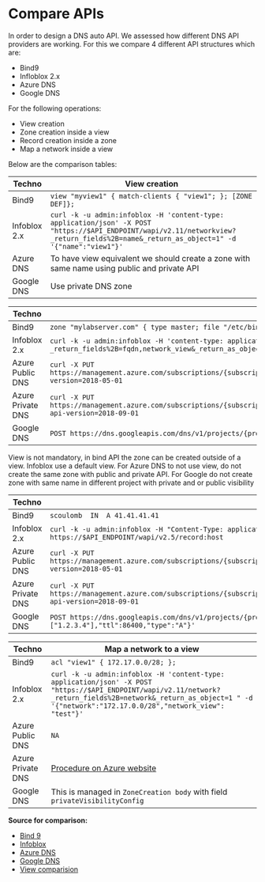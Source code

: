 # Compare APIs                                                                              

In order to design a DNS auto API.
We assessed how different DNS API providers are working.
For this we compare 4 different API structures which are:
- Bind9
- Infloblox 2.x
- Azure DNS 
- Google DNS

For the following operations:

- View creation
- Zone creation inside a view
- Record creation inside a zone
- Map a network inside a view

Below are the comparison tables:                                                                                                                                                                            
                                                                                                                                                                                         
| Techno       | View creation |  
| --------     | ----------- |
| Bind9        | `view "myview1" { match-clients { "view1"; }; [ZONE DEF]};` | 
| Infoblox 2.x | `curl -k -u admin:infoblox -H 'content-type: application/json' -X POST "https://$API_ENDPOINT/wapi/v2.11/networkview?_return_fields%2B=name&_return_as_object=1" -d '{"name":"view1"}'` | 
| Azure DNS    | To have view equivalent we should create a zone with same name using public and private API                                                                                                                                                                                    
| Google DNS   | Use private DNS zone
                                                                              
| Techno       | Zone creation (inside a view)
| --------     | ----------- | 
| Bind9        |`zone "mylabserver.com" { type master; file "/etc/bind/view1-fwd.mylabserver.com.db"; }; ` |
| Infoblox 2.x | `curl -k -u admin:infoblox -H 'content-type: application/json' -X POST "https://$API_ENDPOINT/wapi/v2.11/zone_auth?_return_fields%2B=fqdn,network_view&_return_as_object=1" -d '{"fqdn": "mylabserver.com","view": "view1"}'` |
| Azure Public DNS | `curl -X PUT https://management.azure.com/subscriptions/{subscriptionId}/resourceGroups/{resourceGroupName}/providers/Microsoft.Network/dnsZones/mylabserver.com?api-version=2018-05-01`
| Azure Private DNS | `curl -X PUT https://management.azure.com/subscriptions/{subscriptionId}/resourceGroups/{resourceGroupName}/providers/Microsoft.Network/privateDnsZones/mylabserver.com?api-version=2018-09-01`
| Google DNS   | `POST https://dns.googleapis.com/dns/v1/projects/{project}/mylabserver.com` (body omitted) |

View is not mandatory, in bind API the zone can be created outside of a view. 
Infoblox use a default view.
For Azure DNS to not use view, do not create the same zone with public and private API. 
For Google do not create zone with same name in different project with private and or public visibility
 
                                                                                                                                                                                               
| Techno       |  Record (set) creation (inside a zone) |
| --------     | ----------- 
| Bind9        |  `scoulomb  IN  A 41.41.41.41` |
| Infoblox 2.x | `curl -k -u admin:infoblox -H "Content-Type: application/json" -X POST -d '{"name":"mylabserver.com","view":"view1","ipv4addrs":[{"ipv4addr":"41.41.41.41"}]}' https://$API_ENDPOINT/wapi/v2.5/record:host`
| Azure Public DNS | `curl -X PUT https://management.azure.com/subscriptions/{subscriptionId}/resourceGroups/{resourceGroupName}/providers/Microsoft.Network/dnsZones/mylbaserver.com/A/scoulomb?api-version=2018-05-01`
| Azure Private DNS | `curl -X PUT https://management.azure.com/subscriptions/{subscriptionId}/resourceGroups/{resourceGroupName}/providers/Microsoft.Network/privateDnsZones/mylabserver.com/A/scoulomb?api-version=2018-09-01`
| Google DNS   | `POST https://dns.googleapis.com/dns/v1/projects/{project}/managedZones/{managedZone}/changes -d '{"kind":"dns#resourceRecordSet","name":"example.com.","rrdatas":["1.2.3.4"],"ttl":86400,"type":"A"}'`

| Techno       |  Map a network to a view |
| --------     | ----------- 
| Bind9        |  `acl "view1" { 172.17.0.0/28; };` |
| Infoblox 2.x |  `curl -k -u admin:infoblox -H 'content-type: application/json' -X POST "https://$API_ENDPOINT/wapi/v2.11/network?_return_fields%2B=network&_return_as_object=1 " -d '{"network":"172.17.0.0/28","network_view": "test"}'`|
| Azure Public DNS | `NA`
| Azure Private DNS | [Procedure on Azure website](https://docs.microsoft.com/en-us/azure/dns/private-dns-getstarted-portal#link-the-virtual-network)
| Google DNS  | This is managed in `ZoneCreation body` with field `privateVisibilityConfig`                                                                                                                                                                                                
                                                                                                                                                                                                                                                                                                                                                                       
**Source for comparison:**    

- [Bind 9](../2-advanced-bind/2-bind-views/docker-bind-dns)                                                                                                                     
- [Infoblox](../3-DNS-solution-providers/1-Infoblox/2-Infoblox-parallel-question-with-bind.md#View-and-Zone-creation)
- [Azure DNS](../3-DNS-solution-providers/2-Azure-DNS)
- [Google DNS](../3-DNS-solution-providers/3-Google-DNS/1-Google-DNS.md)
- [View comparision](1-comparison-table.md)